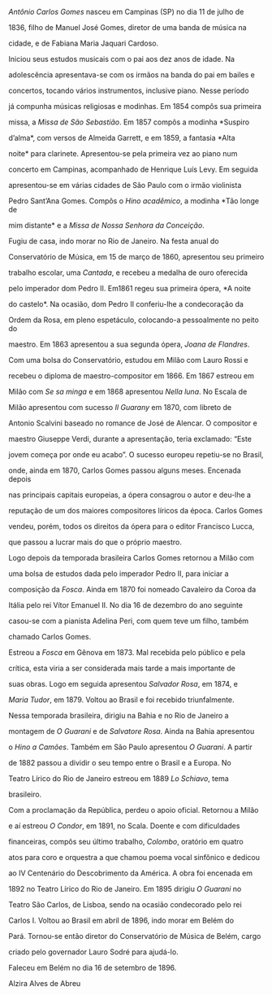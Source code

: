 

*Antônio Carlos Gomes* nasceu em Campinas (SP) no dia 11 de julho de

1836, filho de Manuel José Gomes, diretor de uma banda de música na

cidade, e de Fabiana Maria Jaquari Cardoso.



Iniciou seus estudos musicais com o pai aos dez anos de idade. Na

adolescência apresentava-se com os irmãos na banda do pai em bailes e

concertos, tocando vários instrumentos, inclusive piano. Nesse período

já compunha músicas religiosas e modinhas. Em 1854 compôs sua primeira

missa, a *Missa de São Sebastião*. Em 1857 compôs a modinha *Suspiro

d’alma*, com versos de Almeida Garrett, e em 1859, a fantasia *Alta

noite* para clarinete. Apresentou-se pela primeira vez ao piano num

concerto em Campinas, acompanhado de Henrique Luís Levy. Em seguida

apresentou-se em várias cidades de São Paulo com o irmão violinista

Pedro Sant’Ana Gomes. Compôs o *Hino acadêmico*, a modinha *Tão longe de

mim distante* e a *Missa de Nossa Senhora da Conceição*.



Fugiu de casa, indo morar no Rio de Janeiro. Na festa anual do

Conservatório de Música, em 15 de março de 1860, apresentou seu primeiro

trabalho escolar, uma *Cantada*, e recebeu a medalha de ouro oferecida

pelo imperador dom Pedro II. Em1861 regeu sua primeira ópera, *A noite

do castelo*. Na ocasião, dom Pedro II conferiu-lhe a condecoração da

Ordem da Rosa, em pleno espetáculo, colocando-a pessoalmente no peito do

maestro. Em 1863 apresentou a sua segunda ópera, *Joana de Flandres*.



Com uma bolsa do Conservatório, estudou em Milão com Lauro Rossi e

recebeu o diploma de maestro-compositor em 1866. Em 1867 estreou em

Milão com *Se sa minga* e em 1868 apresentou *Nella luna*. No Escala de

Milão apresentou com sucesso *Il Guarany* em 1870, com libreto de

Antonio Scalvini baseado no romance de José de Alencar. O compositor e

maestro Giuseppe Verdi, durante a apresentação, teria exclamado: “Este

jovem começa por onde eu acabo”. O sucesso europeu repetiu-se no Brasil,

onde, ainda em 1870, Carlos Gomes passou alguns meses. Encenada depois

nas principais capitais europeias, a ópera consagrou o autor e deu-lhe a

reputação de um dos maiores compositores líricos da época. Carlos Gomes

vendeu, porém, todos os direitos da ópera para o editor Francisco Lucca,

que passou a lucrar mais do que o próprio maestro.



Logo depois da temporada brasileira Carlos Gomes retornou a Milão com

uma bolsa de estudos dada pelo imperador Pedro II, para iniciar a

composição da *Fosca*. Ainda em 1870 foi nomeado Cavaleiro da Coroa da

Itália pelo rei Vítor Emanuel II. No dia 16 de dezembro do ano seguinte

casou-se com a pianista Adelina Peri, com quem teve um filho, também

chamado Carlos Gomes.



Estreou a *Fosca* em Gênova em 1873. Mal recebida pelo público e pela

crítica, esta viria a ser considerada mais tarde a mais importante de

suas obras. Logo em seguida apresentou *Salvador Rosa*, em 1874, e

*Maria Tudor*, em 1879. Voltou ao Brasil e foi recebido triunfalmente.

Nessa temporada brasileira, dirigiu na Bahia e no Rio de Janeiro a

montagem de *O Guarani* e de *Salvatore Rosa*. Ainda na Bahia apresentou

o *Hino a Camões*. Também em São Paulo apresentou *O Guarani*. A partir

de 1882 passou a dividir o seu tempo entre o Brasil e a Europa. No

Teatro Lírico do Rio de Janeiro estreou em 1889 *Lo Schiavo*, tema

brasileiro.



Com a proclamação da República, perdeu o apoio oficial. Retornou a Milão

e aí estreou *O Condor*, em 1891, no Scala. Doente e com dificuldades

financeiras, compôs seu último trabalho, *Colombo*, oratório em quatro

atos para coro e orquestra a que chamou poema vocal sinfônico e dedicou

ao IV Centenário do Descobrimento da América. A obra foi encenada em

1892 no Teatro Lírico do Rio de Janeiro. Em 1895 dirigiu *O Guarani* no

Teatro São Carlos, de Lisboa, sendo na ocasião condecorado pelo rei

Carlos I. Voltou ao Brasil em abril de 1896, indo morar em Belém do

Pará. Tornou-se então diretor do Conservatório de Música de Belém, cargo

criado pelo governador Lauro Sodré para ajudá-lo.



Faleceu em Belém no dia 16 de setembro de 1896.



Alzira Alves de Abreu



